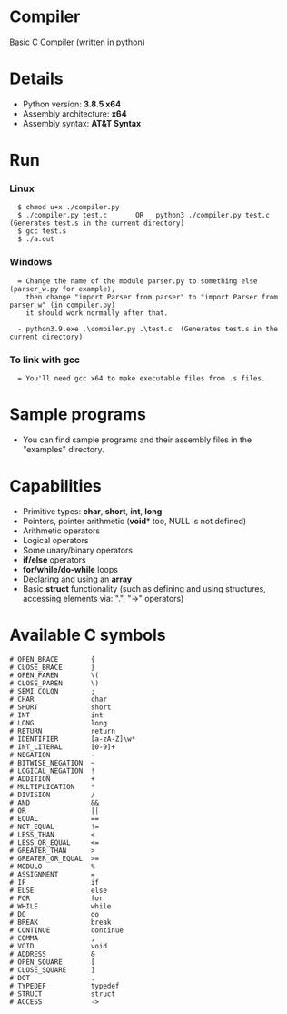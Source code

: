 # Compiler
Basic C Compiler (written in python)

# Details
- Python version:            	 **3.8.5 x64**
- Assembly architecture: 	 **x64**
- Assembly syntax:		 **AT&T Syntax**

# Run
   ### Linux
      $ chmod u+x ./compiler.py
      $ ./compiler.py test.c       OR   python3 ./compiler.py test.c  (Generates test.s in the current directory)
      $ gcc test.s
      $ ./a.out
	  
    
   ### Windows
      = Change the name of the module parser.py to something else (parser_w.py for example), 
        then change "import Parser from parser" to "import Parser from parser_w" (in compiler.py)
        it should work normally after that.
	
      - python3.9.exe .\compiler.py .\test.c  (Generates test.s in the current directory)

   ### To link with gcc
      = You'll need gcc x64 to make executable files from .s files.

# Sample programs 
- You can find sample programs and their assembly files
  in the "examples" directory.

# Capabilities
- Primitive types: **char**, **short**, **int**, **long**
- Pointers, pointer arithmetic (**void*** too, NULL is not defined)
- Arithmetic operators
- Logical operators
- Some unary/binary operators
- **if/else** operators
- **for/while/do-while** loops
- Declaring and using an **array**
- Basic **struct** functionality (such as defining and using structures, accessing elements via: ".", "->" operators)

# Available C symbols
	# OPEN_BRACE        {
	# CLOSE_BRACE       }
	# OPEN_PAREN        \(
	# CLOSE_PAREN       \)
	# SEMI_COLON        ;
	# CHAR              char
	# SHORT             short
	# INT               int
	# LONG              long
	# RETURN            return
	# IDENTIFIER        [a-zA-Z]\w*
	# INT_LITERAL       [0-9]+
	# NEGATION          -
	# BITWISE_NEGATION  ~
	# LOGICAL_NEGATION  !
	# ADDITION          +
	# MULTIPLICATION    *
	# DIVISION          /
	# AND               &&
	# OR                ||
	# EQUAL             ==
	# NOT_EQUAL         !=
	# LESS_THAN         <
	# LESS_OR_EQUAL     <=
	# GREATER_THAN      >
	# GREATER_OR_EQUAL  >=
	# MODULO            %
	# ASSIGNMENT        =
	# IF                if
	# ELSE              else
	# FOR               for
	# WHILE             while
	# DO                do
	# BREAK             break
	# CONTINUE          continue
	# COMMA             ,
	# VOID              void
	# ADDRESS           &
	# OPEN_SQUARE       [
	# CLOSE_SQUARE      ]
	# DOT               .
	# TYPEDEF           typedef
	# STRUCT            struct
	# ACCESS            ->
